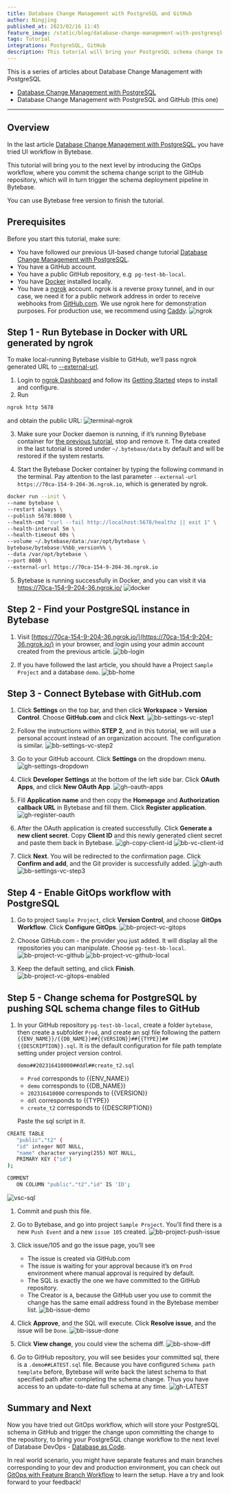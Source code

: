 ```yaml
---
title: Database Change Management with PostgreSQL and GitHub
author: Ningjing
published_at: 2023/02/16 11:45
feature_image: /static/blog/database-change-management-with-postgresql-and-github/feature-image.webp
tags: Tutorial
integrations: PostgreSQL, GitHub
description: This tutorial will bring your PostgreSQL schema change to the next level by introducing the GitOps workflow, where you commit schema change script to the GitHub repository, which will in turn trigger the schema deployment pipeline in Bytebase.
---
```


This is a series of articles about Database Change Management with PostgreSQL

- [Database Change Management with PostgreSQL](/blog/database-change-management-with-postgresql)
- Database Change Management with PostgreSQL and GitHub (this one)

---
## Overview

In the last article [Database Change Management with PostgreSQL](/blog/database-change-management-with-postgresql), you have tried UI workflow in Bytebase.

This tutorial will bring you to the next level by introducing the GitOps workflow, where you commit the schema change script to the GitHub repository, which will in turn trigger the schema deployment pipeline in Bytebase.

You can use Bytebase free version to finish the tutorial.

## Prerequisites

Before you start this tutorial, make sure:

- You have followed our previous UI-based change tutorial [Database Change Management with PostgreSQL](/blog/database-change-management-with-postgresql).
- You have a GitHub account.
- You have a public GitHub repository, e.g  `pg-test-bb-local`.
- You have [Docker](https://www.docker.com/) installed locally.
- You have a [ngrok](http://ngrok.com) account. ngrok is a reverse proxy tunnel, and in our case, we need it for a public network address in order to receive webhooks from [GitHub.com](http://GitHub.com). We use ngrok here for demonstration purposes. For production use, we recommend using [Caddy](https://caddyserver.com/).
![ngrok](/static/blog/database-change-management-with-postgresql-and-github/ngrok.webp)

## Step 1 - Run Bytebase in Docker with URL generated by ngrok

To make local-running Bytebase visible to GitHub, we’ll pass ngrok generated URL to [--external-url](https://www.bytebase.com/docs/get-started/install/external-url).

1. Login to [ngrok Dashboard](https://dashboard.ngrok.com/) and follow its [Getting Started](https://dashboard.ngrok.com/get-started/setup) steps to install and configure.
2. Run
```bash
ngrok http 5678
```
and obtain the public URL:
![terminal-ngrok](/static/blog/database-change-management-with-postgresql-and-github/terminal-ngrok.webp)

3. Make sure your Docker daemon is running, if it’s running Bytebase container for [the previous tutorial](/blog/database-change-management-with-postgresql), stop and remove it. The data created in the last tutorial is stored under `~/.bytebase/data` by default and will be restored if the system restarts.
   
4. Start the Bytebase Docker container by typing the following command in the terminal. Pay attention to the last parameter `--external-url https://70ca-154-9-204-36.ngrok.io`, which is generated by ngrok.
```bash
docker run --init \
--name bytebase \
--restart always \
--publish 5678:8080 \
--health-cmd "curl --fail http://localhost:5678/healthz || exit 1" \
--health-interval 5m \
--health-timeout 60s \
--volume ~/.bytebase/data:/var/opt/bytebase \
bytebase/bytebase:%%bb_version%% \
--data /var/opt/bytebase \
--port 8080 \
--external-url https://70ca-154-9-204-36.ngrok.io
````

5. Bytebase is running successfully in Docker, and you can visit it via https://70ca-154-9-204-36.ngrok.io/
![docker](/static/blog/database-change-management-with-postgresql-and-github/docker.webp)

## Step 2 - Find your PostgreSQL instance in Bytebase

1. Visit [https://70ca-154-9-204-36.ngrok.io/](https://70ca-154-9-204-36.ngrok.io/) in your browser, and login using your admin account created from the previous article.
![bb-login](/static/blog/database-change-management-with-postgresql-and-github/bb-login.webp)

2. If you have followed the last article, you should have a Project `Sample Project` and a database `demo`.
![bb-home](/static/blog/database-change-management-with-postgresql-and-github/bb-home.webp)

## Step 3 - Connect Bytebase with GitHub.com

1. Click **Settings** on the top bar, and then click **Workspace** > **Version Control**. Choose **GitHub.com** and click **Next**.
![bb-settings-vc-step1](/static/blog/database-change-management-with-postgresql-and-github/bb-settings-vc-step1.webp)

2. Follow the instructions within **STEP 2**, and in this tutorial, we will use a personal account instead of an organization account. The configuration is similar.
![bb-settings-vc-step2](/static/blog/database-change-management-with-postgresql-and-github/bb-settings-vc-step2.webp)

3. Go to your GitHub account. Click **Settings** on the dropdown menu.
![gh-settings-dropdown](/static/blog/database-change-management-with-postgresql-and-github/gh-settings-dropdown.webp)

4. Click **Developer Settings** at the bottom of the left side bar. Click **OAuth Apps**, and click **New OAuth App**.
![gh-oauth-apps](/static/blog/database-change-management-with-postgresql-and-github/gh-oauth-apps.webp)

5. Fill **Application name** and then copy the **Homepage** and **Authorization callback URL** in Bytebase and fill them. Click **Register application**.
![gh-register-oauth](/static/blog/database-change-management-with-postgresql-and-github/gh-register-oauth.webp)

6. After the OAuth application is created successfully. Click **Generate a new client secret**. Copy **Client ID** and this newly generated client secret and paste them back in Bytebase.
![gh-copy-client-id](/static/blog/database-change-management-with-postgresql-and-github/gh-copy-client-id.webp)
![bb-vc-client-id](/static/blog/database-change-management-with-postgresql-and-github/bb-vc-client-id.webp)

7. Click **Next**. You will be redirected to the confirmation page. Click **Confirm and add**, and the Git provider is successfully added.
![gh-auth](/static/blog/database-change-management-with-postgresql-and-github/gh-auth.webp)
![bb-settings-vc-step3](/static/blog/database-change-management-with-postgresql-and-github/bb-settings-vc-step3.webp)

## Step 4 - Enable GitOps workflow with PostgreSQL
1. Go to project `Sample Project`, click **Version Control**, and choose **GitOps Workflow**. Click **Configure GitOps**.
![bb-project-vc-gitops](/static/blog/database-change-management-with-postgresql-and-github/bb-project-vc-gitops.webp)

2. Choose GitHub.com - the provider you just added. It will display all the repositories you can manipulate. Choose `pg-test-bb-local`.
![bb-project-vc-github](/static/blog/database-change-management-with-postgresql-and-github/bb-project-vc-github.webp)
![bb-project-vc-github-local](/static/blog/database-change-management-with-postgresql-and-github/bb-project-vc-github-local.webp)

3. Keep the default setting, and click **Finish**.
![bb-project-vc-gitops-enabled](/static/blog/database-change-management-with-postgresql-and-github/bb-project-vc-gitops-enabled.webp)

## Step 5 - Change schema for PostgreSQL by pushing SQL schema change files to GitHub
1. In your GitHub repository `pg-test-bb-local`, create a folder `bytebase`, then create a subfolder `Prod`, and create an sql file following the pattern `{{ENV_NAME}}/{{DB_NAME}}##{{VERSION}}##{{TYPE}}##{{DESCRIPTION}}.sql`. It is the default configuration for file path template setting under project version control.
   
   `demo##202316410000##ddl##create_t2.sql`
   - `Prod` corresponds to {{ENV_NAME}}
   - `demo` corresponds to {{DB_NAME}}
   - `202316410000` corresponds to {{VERSION}}
   - `ddl` corresponds to {{TYPE}}
   - `create_t2` corresponds to {{DESCRIPTION}}
  
   Paste the sql script in it.

```bash
CREATE TABLE
   "public"."t2" (
   "id" integer NOT NULL,
   "name" character varying(255) NOT NULL,
   PRIMARY KEY ("id")
);

COMMENT
   ON COLUMN "public"."t2"."id" IS 'ID';
```
![vsc-sql](/static/blog/database-change-management-with-postgresql-and-github/vsc-sql.webp)

1. Commit and push this file.
2. Go to Bytebase, and go into project `Sample Project`. You’ll find there is a new `Push Event` and a new `issue 105` created.
![bb-project-push-issue](/static/blog/database-change-management-with-postgresql-and-github/bb-project-push-issue.webp)

1. Click issue/105 and go the issue page, you’ll see
   - The issue is created via GitHub.com
   - The issue is waiting for your approval because it’s on `Prod` environment where manual approval is required by default.
   - The SQL is exactly the one we have committed to the GitHub repository.
   - The Creator is `A`, because the GitHub user you use to commit the change has the same email address found in the Bytebase member list.
![bb-issue-demo](/static/blog/database-change-management-with-postgresql-and-github/bb-issue-demo.webp)

1. Click **Approve**, and the SQL will execute. Click **Resolve issue**, and the issue will be `Done`.
![bb-issue-done](/static/blog/database-change-management-with-postgresql-and-github/bb-issue-done.webp)

1. Click **View change**, you could view the schema diff.
![bb-show-diff](/static/blog/database-change-management-with-postgresql-and-github/bb-show-diff.webp)

1. Go to GitHub repository, you will see besides your committed sql, there is a `.demo##LATEST.sql` file. Because you have configured `Schema path template` before, Bytebase will write back the latest schema to that specified path after completing the schema change. Thus you have access to an update-to-date full schema at any time.
![gh-LATEST](/static/blog/database-change-management-with-postgresql-and-github/gh-LATEST.webp)

## Summary and Next

Now you have tried out GitOps workflow, which will store your PostgreSQL schema in GitHub and trigger the change upon committing the change to the repository, to bring your PostgreSQL change workflow to the next level of Database DevOps - [Database as Code](blog/database-as-code).

In real world scenario, you might have separate features and main branches corresponding to your dev and production environment, you can check out [GitOps with Feature Branch Workflow](/docs/how-to/workflow/gitops-feature-branch) to learn the setup. Have a try and look forward to your feedback!